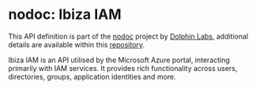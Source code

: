 # nodoc: Ibiza IAM

This API definition is part of the [nodoc](https://nodoc.cloud) project by [Dolphin Labs](https://github.com/dolphinsec), additional details are available within this [repository](https://github.com/dolphinsec/nodoc).

Ibiza IAM is an API utilised by the Microsoft Azure portal, interacting primarily with IAM services. It provides rich functionality across users, directories, groups, application identities and more.
